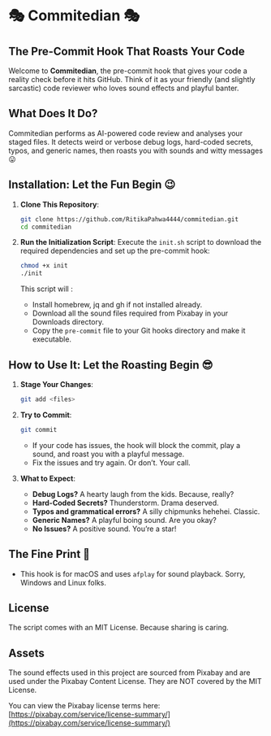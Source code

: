 # 🎭 Commitedian 🎭

## The Pre-Commit Hook That Roasts Your Code

Welcome to **Commitedian**, the pre-commit hook that gives your code a reality check before it hits GitHub. Think of it as your friendly (and slightly sarcastic) code reviewer who loves sound effects and playful banter.

## What Does It Do?

Commitedian performs as AI-powered code review and analyses your staged files. It detects weird or verbose debug logs, hard-coded secrets, typos, and generic names, then roasts you with sounds and witty messages 😛

## Installation: Let the Fun Begin 😉

1. **Clone This Repository**:
   ```bash
   git clone https://github.com/RitikaPahwa4444/commitedian.git
   cd commitedian
   ```

2. **Run the Initialization Script**:
   Execute the `init.sh` script to download the required dependencies and set up the pre-commit hook:
   ```bash
   chmod +x init
   ./init
   ```

   This script will :
   - Install homebrew, jq and gh if not installed already.
   - Download all the sound files required from Pixabay in your Downloads directory.
   - Copy the `pre-commit` file to your Git hooks directory and make it executable.

## How to Use It: Let the Roasting Begin 😎

1. **Stage Your Changes**:
   ```bash
   git add <files>
   ```

2. **Try to Commit**:
   ```bash
   git commit
   ```
   - If your code has issues, the hook will block the commit, play a sound, and roast you with a playful message.
   - Fix the issues and try again. Or don’t. Your call.

3. **What to Expect**:
   - **Debug Logs?** A hearty laugh from the kids. Because, really?
   - **Hard-Coded Secrets?** Thunderstorm. Drama deserved.
   - **Typos and grammatical errors?** A silly chipmunks hehehei. Classic.
   - **Generic Names?** A playful boing sound. Are you okay?
   - **No Issues?** A positive sound. You’re a star!

## The Fine Print 📝
- This hook is for macOS and uses `afplay` for sound playback. Sorry, Windows and Linux folks.

## License
The script comes with an MIT License. Because sharing is caring.

## Assets

The sound effects used in this project are sourced from Pixabay and are used under the Pixabay Content License. They are NOT covered by the MIT License.

You can view the Pixabay license terms here: [https://pixabay.com/service/license-summary/](https://pixabay.com/service/license-summary/)
